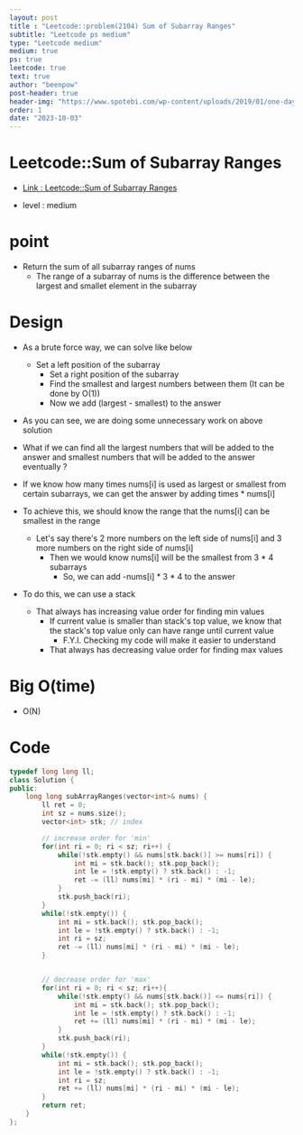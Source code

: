 ```yaml
---
layout: post
title : "Leetcode::problem(2104) Sum of Subarray Ranges"
subtitle: "Leetcode ps medium"
type: "Leetcode medium"
medium: true
ps: true
leetcode: true
text: true
author: "beenpow"
post-header: true
header-img: "https://www.spotebi.com/wp-content/uploads/2019/01/one-day-day-one-workout-motivation-spotebi.jpg"
order: 1
date: "2023-10-03"
---
```


# Leetcode::Sum of Subarray Ranges
- [Link : Leetcode::Sum of Subarray Ranges](https://leetcode.com/problems/sum-of-subarray-ranges/description/?envType=study-plan-v2&envId=google-spring-23-high-frequency)

- level : medium

# point
- Return the sum of all subarray ranges of nums
  - The range of a subarray of nums is the difference between the largest and smallet element in the subarray

# Design
- As a brute force way, we can solve like below
  - Set a left position of the subarray
	- Set a right position of the subarray
	- Find the smallest and largest numbers between them (It can be done by O(1))
	- Now we add (largest - smallest) to the answer

- As you can see, we are doing some unnecessary work on above solution
- What if we can find all the largest numbers that will be added to the answer and smallest numbers that will be added to the answer eventually ?
- If we know how many times nums[i] is used as largest or smallest from certain subarrays, we can get the answer by adding times * nums[i]
- To achieve this, we should know the range that the nums[i] can be smallest in the range
  - Let's say there's 2 more numbers on the left side of nums[i] and 3 more numbers on the right side of nums[i]
	- Then we would know nums[i] will be the smallest from 3 * 4 subarrays
	  - So, we can add -nums[i] * 3 * 4 to the answer

- To do this, we can use a stack
  - That always has increasing value order for finding min values
	  - If current value is smaller than stack's top value, we know that the stack's top value only can have range until current value
		- F.Y.I. Checking my code will make it easier to understand
	- That always has decreasing value order for finding max values

# Big O(time)
- O(N)

# Code

```cpp
typedef long long ll;
class Solution {
public:
    long long subArrayRanges(vector<int>& nums) {
        ll ret = 0;
        int sz = nums.size();
        vector<int> stk; // index

        // increase order for 'min'
        for(int ri = 0; ri < sz; ri++) {
            while(!stk.empty() && nums[stk.back()] >= nums[ri]) {
                int mi = stk.back(); stk.pop_back();
                int le = !stk.empty() ? stk.back() : -1;
                ret -= (ll) nums[mi] * (ri - mi) * (mi - le);
            }
            stk.push_back(ri);
        }
        while(!stk.empty()) {
            int mi = stk.back(); stk.pop_back();
            int le = !stk.empty() ? stk.back() : -1;
            int ri = sz;
            ret -= (ll) nums[mi] * (ri - mi) * (mi - le);
        }


        // decrease order for 'max'
        for(int ri = 0; ri < sz; ri++){ 
            while(!stk.empty() && nums[stk.back()] <= nums[ri]) {
                int mi = stk.back(); stk.pop_back();
                int le = !stk.empty() ? stk.back() : -1;
                ret += (ll) nums[mi] * (ri - mi) * (mi - le);
            }
            stk.push_back(ri);
        }
        while(!stk.empty()) {
            int mi = stk.back(); stk.pop_back();
            int le = !stk.empty() ? stk.back() : -1;
            int ri = sz;
            ret += (ll) nums[mi] * (ri - mi) * (mi - le);
        }
        return ret;
    }
};
```

